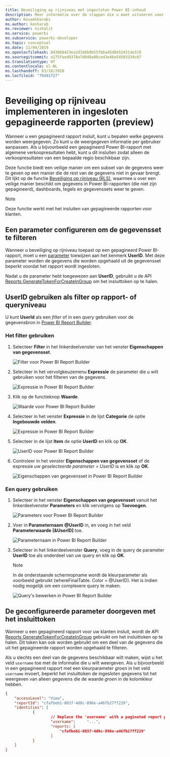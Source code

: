 ```yaml
---
title: Beveiliging op rijniveau met ingesloten Power BI-inhoud
description: Meer informatie over de stappen die u moet uitvoeren voor het insluiten van Power BI-inhoud in uw toepassing.
author: KesemSharabi
ms.author: kesharab
ms.reviewer: nishalit
ms.service: powerbi
ms.subservice: powerbi-developer
ms.topic: conceptual
ms.date: 11/04/2019
ms.openlocfilehash: 8d3068453ea2d166b0b55fbba45d8452431de319
ms.sourcegitcommit: a175faed9378a7d040a08ced3e46e54503334c07
ms.translationtype: HT
ms.contentlocale: nl-NL
ms.lasthandoff: 03/18/2020
ms.locfileid: "79491727"
---
```

# <a name="implementing-row-level-security-in-embedded-paginated-reports-preview"></a>Beveiliging op rijniveau implementeren in ingesloten gepagineerde rapporten (preview)

Wanneer u een gepagineerd rapport insluit, kunt u bepalen welke gegevens worden weergegeven. Zo kunt u de weergegeven informatie per gebruiker aanpassen. Als u bijvoorbeeld een gepagineerd Power BI-rapport met algemene verkoopresultaten hebt, kunt u dit insluiten zodat alleen de verkoopresultaten van een bepaalde regio beschikbaar zijn.

Deze functie biedt een veilige manier om een subset van de gegevens weer te geven op een manier die de rest van de gegevens niet in gevaar brengt. Dit lijkt op de functie [Beveiliging op rijniveau (RLS)](embedded-row-level-security.md), waarmee u over een veilige manier beschikt om gegevens in Power BI-rapporten (die niet zijn gepagineerd), dashboards, tegels en gegevenssets weer te geven.  

> [!NOTE]
> Deze functie werkt met het insluiten van gepagineerde rapporten voor klanten.

## <a name="configuring-a-parameter-to-filter-the-dataset"></a>Een parameter configureren om de gegevensset te filteren

Wanneer u beveiliging op rijniveau toepast op een gepagineerd Power BI-rapport, moet u een [parameter](../../paginated-reports/report-builder-parameters.md) toewijzen aan het kenmerk **UserID**. Met deze parameter worden de gegevens die worden opgehaald uit de gegevensset beperkt voordat het rapport wordt ingesloten.

Nadat u de parameter hebt toegewezen aan **UserID**, gebruikt u de API [Reports GenerateTokenForCreateInGroup](https://docs.microsoft.com/rest/api/power-bi/embedtoken/reports_generatetokenforcreateingroup) om het insluittoken op te halen.

## <a name="use-userid-as-a-filter-at-report-or-query-level"></a>UserID gebruiken als filter op rapport- of queryniveau

U kunt **UserId** als een *filter* of in een *query* gebruiken voor de gegevensbron in [Power BI Report Builder](../../paginated-reports/report-builder-power-bi.md).

### <a name="using-the-filter"></a>Het filter gebruiken

1. Selecteer **Filter** in het linkerdeelvenster van het venster **Eigenschappen van gegevensset**.

    ![Filter voor Power BI Report Builder](media/paginated-reports-row-level-security/filter.png)

2. Selecteer in het vervolgkeuzemenu **Expressie** de parameter die u wilt gebruiken voor het filteren van de gegevens.

     ![Expressie in Power BI Report Builder](media/paginated-reports-row-level-security/expression.png)

3. Klik op de functieknop **Waarde**. 

    ![Waarde voor Power BI Report Builder](media/paginated-reports-row-level-security/function.png)

4. Selecteer in het venster **Expressie** in de lijst **Categorie** de optie **Ingebouwde velden**.

    ![Expressie in Power BI Report Builder](media/paginated-reports-row-level-security/built-in-fields.png)

5. Selecteer in de lijst **Item** de optie **UserID** en klik op **OK**.

    ![UserID voor Power BI Report Builder](media/paginated-reports-row-level-security/userid.png)

6. Controleer in het venster **Eigenschappen van gegevensset** of de expressie *uw geselecteerde parameter = UserID* is en klik op **OK**.

    ![Eigenschappen van gegevensset in Power BI Report Builder](media/paginated-reports-row-level-security/verify.png)

### <a name="using-a-query"></a>Een query gebruiken

1. Selecteer in het venster **Eigenschappen van gegevensset** vanuit het linkerdeelvenster **Parameters** en klik vervolgens op **Toevoegen**.

    ![Parameters voor Power BI Report Builder](media/paginated-reports-row-level-security/parameters.png)

2. Voer in **Parameternaam** **\@UserID** in, en voeg in het veld **Parameterwaarde** **[&UserID]** toe.

    ![Parameternaam in Power BI Report Builder](media/paginated-reports-row-level-security/parameter-name.png) 

3. Selecteer in het linkerdeelvenster **Query**, voeg in de query de parameter **UserID** toe als onderdeel van uw query en klik op **OK**.
    > [!NOTE]
    > In de onderstaande schermopname wordt de kleurparameter als voorbeeld gebruikt (whereFinalTable. Color = @UserID). Het is indien nodig mogelijk om een complexere query te maken.

    ![Query's bewerken in Power BI Report Builder](media/paginated-reports-row-level-security/query-edit.png)

## <a name="passing-the-configured-parameter-using-the-embed-token"></a>De geconfigureerde parameter doorgeven met het insluittoken

Wanneer u een gepagineerd rapport voor uw klanten insluit, wordt de API [Reports GenerateTokenForCreateInGroup](https://docs.microsoft.com/rest/api/power-bi/embedtoken/reports_generatetokenforcreateingroup) gebruikt om het insluittoken op te halen. Dit token kan ook worden gebruikt om een deel van de gegevens die uit het gepagineerde rapport worden opgehaald te filteren.

Als u slechts een deel van de gegevens beschikbaar wilt maken, wijst u het veld `username` toe met de informatie die u wilt weergeven. Als u bijvoorbeeld in een gepagineerd rapport met een kleurparameter *groen* in het veld `username` invoert, beperkt het insluittoken de ingesloten gegevens tot het weergeven van alleen gegevens die de waarde *groen* in de kolomkleur hebben.

```JSON
{
    "accessLevel": "View",
    "reportId": "cfafbeb1-8037-4d0c-896e-a46fb27ff229",
    "identities": [
            {
                    // Replace the 'username' with a paginated report parameter
                    "username":     "...",
                    "reports: [
                        "cfafbeb1-8037-4d0c-896e-a46fb27ff229"
                    ]
            }
    ]
}
```
